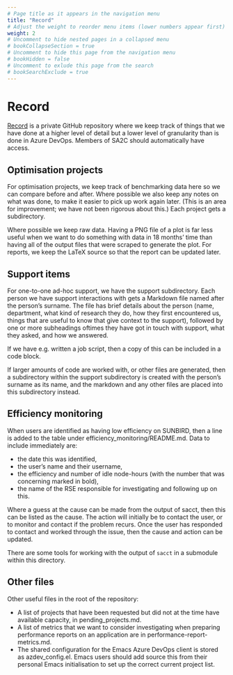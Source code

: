 ```yaml
---
# Page title as it appears in the navigation menu
title: "Record"
# Adjust the weight to reorder menu items (lower numbers appear first)
weight: 2
# Uncomment to hide nested pages in a collapsed menu
# bookCollapseSection = true
# Uncomment to hide this page from the navigation menu
# bookHidden = false
# Uncomment to exlude this page from the search
# bookSearchExclude = true
---
```


# Record

[Record][record] is a private GitHub repository
where we keep track of things that we have done
at a higher level of detail but a lower level of granularity
than is done in Azure DevOps.
Members of SA2C should automatically have access.

## Optimisation projects

For optimisation projects,
we keep track of benchmarking data here so we can compare before and after.
Where possible we also keep any notes on what was done,
to make it easier to pick up work again later.
(This is an area for improvement; we have not been rigorous about this.)
Each project gets a subdirectory.

Where possible we keep raw data.
Having a PNG file of a plot is far less useful
when we want to do something with data in 18 months’ time
than having all of the output files that were scraped to generate the plot.
For reports,
we keep the LaTeX source so that the report can be updated later.

## Support items

For one-to-one ad-hoc support,
we have the support subdirectory.
Each person we have support interactions with gets a Markdown file
named after the person’s surname.
The file has brief details about the person
(name, department, what kind of research they do, how they first encountered us,
things that are useful to know that give context to the support),
followed by one or more subheadings oftimes they have got in touch with support,
what they asked, and how we answered.

If we have e.g. written a job script,
then a copy of this can be included in a code block.

If larger amounts of code are worked with,
or other files are generated,
then a subdirectory within the support subdirectory is created
with the person’s surname as its name,
and the markdown and any other files are placed into this subdirectory instead.

## Efficiency monitoring

When users are identified as having low efficiency on SUNBIRD,
then a line is added to the table under efficiency_monitoring/README.md.
Data to include immediately are:

- the date this was identified,
- the user’s name and their username,
- the efficiency and number of idle node-hours (with the number that was concerning marked in bold),
- the name of the RSE responsible for investigating and following up on this.

Where a guess at the cause can be made from the output of sacct,
then this can be listed as the cause.
The action will initially be to contact the user,
or to monitor and contact if the problem recurs.
Once the user has responded to contact and worked through the issue,
then the cause and action can be updated.

There are some tools for working with the output of `sacct`
in a submodule within this directory.

## Other files

Other useful files in the root of the repository:

- A list of projects that have been requested
  but did not at the time have available capacity,
  in pending_projects.md.
- A list of metrics that we want to consider investigating
  when preparing performance reports on an application are in performance-report-metrics.md.
- The shared configuration for the Emacs Azure DevOps client
  is stored as azdev_config.el.
  Emacs users should add source this from their personal Emacs initialisation
  to set up the correct current project list.

<!-- markdown-link-check-disable-next-line -->
[record]: https://github.com/sa2c/record
